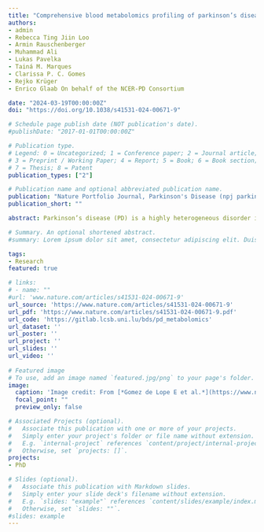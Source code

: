 ```yaml
---
title: "Comprehensive blood metabolomics profiling of parkinson’s disease reveals coordinated alterations in Xanthine metabolism"
authors:
- admin
- Rebecca Ting Jiin Loo
- Armin Rauschenberger
- Muhammad Ali
- Lukas Pavelka
- Tainá M. Marques 
- Clarissa P. C. Gomes 
- Rejko Krüger
- Enrico Glaab On behalf of the NCER-PD Consortium

date: "2024-03-19T00:00:00Z"
doi: "https://doi.org/10.1038/s41531-024-00671-9"

# Schedule page publish date (NOT publication's date).
#publishDate: "2017-01-01T00:00:00Z"

# Publication type.
# Legend: 0 = Uncategorized; 1 = Conference paper; 2 = Journal article;
# 3 = Preprint / Working Paper; 4 = Report; 5 = Book; 6 = Book section;
# 7 = Thesis; 8 = Patent
publication_types: ["2"]

# Publication name and optional abbreviated publication name.
publication: "Nature Portfolio Journal, Parkinson's Disease (npj parkinson's disease)"
publication_short: ""

abstract: Parkinson’s disease (PD) is a highly heterogeneous disorder influenced by several environmental and genetic factors. Effective disease-modifying therapies and robust early-stage biomarkers are still lacking, and an improved understanding of the molecular changes in PD could help to reveal new diagnostic markers and pharmaceutical targets. Here, we report results from a cohort-wide blood plasma metabolic profiling of PD patients and controls in the Luxembourg Parkinson’s Study to detect disease-associated alterations at the level of systemic cellular process and network alterations. We identified statistically significant changes in both individual metabolite levels and global pathway activities in PD vs. controls and significant correlations with motor impairment scores. As a primary observation when investigating shared molecular sub-network alterations, we detect pronounced and coordinated increased metabolite abundances in xanthine metabolism in de novo patients, which are consistent with previous PD case/control transcriptomics data from an independent cohort in terms of known enzyme-metabolite network relationships. From the integrated metabolomics and transcriptomics network analysis, the enzyme hypoxanthine phosphoribosyltransferase 1 (HPRT1) is determined as a potential key regulator controlling the shared changes in xanthine metabolism and linking them to a mechanism that may contribute to pathological loss of cellular adenosine triphosphate (ATP) in PD. Overall, the investigations revealed significant PD-associated metabolome alterations, including pronounced changes in xanthine metabolism that are mechanistically congruent with alterations observed in independent transcriptomics data. The enzyme HPRT1 may merit further investigation as a main regulator of these network alterations and as a potential therapeutic target to address downstream molecular pathology in PD.

# Summary. An optional shortened abstract.
#summary: Lorem ipsum dolor sit amet, consectetur adipiscing elit. Duis posuere tellus ac convallis placerat. Proin tincidunt magna sed ex sollicitudin condimentum.

tags:
- Research
featured: true 

# links:
# - name: ""
#url: 'www.nature.com/articles/s41531-024-00671-9'
url_source: 'https://www.nature.com/articles/s41531-024-00671-9'
url_pdf: 'https://www.nature.com/articles/s41531-024-00671-9.pdf'
url_code: 'https://gitlab.lcsb.uni.lu/bds/pd_metabolomics'
url_dataset: ''
url_poster: ''
url_project: ''
url_slides: ''
url_video: ''
 
# Featured image
# To use, add an image named `featured.jpg/png` to your page's folder. 
image:
  caption: 'Image credit: From [*Gomez de Lope E et al.*](https://www.nature.com/articles/s41531-024-00671-9)'
  focal_point: ""
  preview_only: false

# Associated Projects (optional).
#   Associate this publication with one or more of your projects.
#   Simply enter your project's folder or file name without extension.
#   E.g. `internal-project` references `content/project/internal-project/index.md`.
#   Otherwise, set `projects: []`.
projects:
- PhD

# Slides (optional).
#   Associate this publication with Markdown slides.
#   Simply enter your slide deck's filename without extension.
#   E.g. `slides: "example"` references `content/slides/example/index.md`.
#   Otherwise, set `slides: ""`.
#slides: example
---
```

